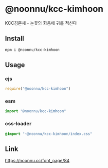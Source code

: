 # @noonnu/kcc-kimhoon
KCC김훈체 - 눈꽃의 화음에 귀를 적신다

## Install
```sh
npm i @noonnu/kcc-kimhoon
```
## Usage
### cjs
```js
require("@noonnu/kcc-kimhoon")
```
### esm
```js
import "@noonnu/kcc-kimhoon"
```
### css-loader
```css
@import "~@noonnu/kcc-kimhoon/index.css"
```

## Link
https://noonnu.cc/font_page/84